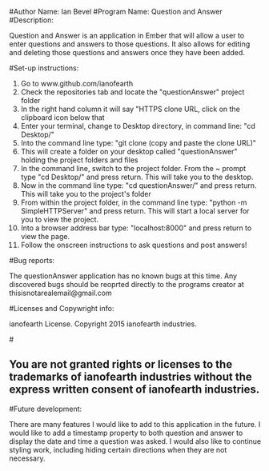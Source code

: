 #Author Name: Ian Bevel
#Program Name: Question and Answer
#Description: 
<p>Question and Answer is an application in Ember that will allow a user to enter questions and answers to those questions.  It also allows for editing and deleting those questions and answers once they have been added.</p>
#Set-up instructions: 
<ol>
<li>Go to www.github.com/ianofearth</li>
<li>Check the repositories tab and locate the "questionAnswer" project folder</li>
<li>In the right hand column it will say "HTTPS clone URL, click on the clipboard icon below that</li>
<li>Enter your terminal, change to Desktop directory, in command line: "cd Desktop/"</li>
<li>Into the command line type: "git clone (copy and paste the clone URL)"</li>
<li>This will create a folder on your desktop called "questionAnswer" holding the project folders and files</li>
<li>In the command line, switch to the project folder.  From the ~ prompt type "cd Desktop/" and press return.  This will take you to the desktop.</li>
<li>Now in the command line type: "cd questionAnswer/" and press return.  This will take you to the project's folder</li>
<li>From within the project folder, in the command line type: "python -m SimpleHTTPServer" and press return.  This will start a local server for you to view the project.</li>
<li>Into a browser address bar type: "localhost:8000" and press return to view the page.</li>
<li>Follow the onscreen instructions to ask questions and post answers!</li>
</ol>
</p>
#Bug reports: 
<p>The questionAnswer application has no known bugs at this time.  Any discovered bugs should be reoprted directly to the programs creator at thisisnotarealemail@gmail.com</p>
#Licenses and Copywright info: <p>ianofearth License.  Copyright 2015 ianofearth industries.</p>
#<h2>You are not granted rights or licenses to the trademarks of ianofearth industries without the express written consent of ianofearth industries.</h2>
#Future development:
<p>There are many features I would like to add to this application in the future.  I would like to add a timestamp property to both question and answer to display the date and time a question was asked.  I would also like to continue styling work, including hiding certain directions when they are not necessary.</p>
